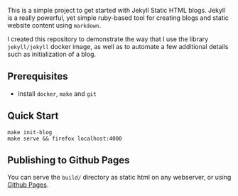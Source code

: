This is a simple project to get started with Jekyll Static HTML
blogs. Jekyll is a really powerful, yet simple ruby-based tool for
creating blogs and static website content using `markdown`.

I created this repository to demonstrate the way that I use the
library `jekyll/jekyll` docker image, as well as to automate a few
additional details such as initialization of a blog.

 ## Prerequisites

* Install `docker`, `make` and `git`

## Quick Start

```
make init-blog
make serve && firefox localhost:4000
```

## Publishing to Github Pages

You can serve the `build/` directory as static html on any webserver, or using [Github Pages](https://pages.github.com/).
